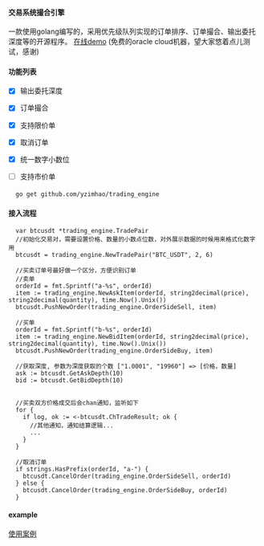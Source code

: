 #### 交易系统撮合引擎
  一款使用golang编写的，采用优先级队列实现的订单排序、订单撮合、输出委托深度等的开源程序。
  <a href="http://132.226.14.192:8080/demo">在线demo</a> (免费的oracle cloud机器，望大家悠着点儿测试，感谢)
#### 功能列表
  - [x] 输出委托深度
  - [x] 订单撮合  
  - [x] 支持限价单
  - [x] 取消订单
  - [x] 统一数字小数位
  - [ ] 支持市价单


####
```
  go get github.com/yzimhao/trading_engine
```

#### 接入流程
```
  var btcusdt *trading_engine.TradePair
  //初始化交易对，需要设置价格、数量的小数点位数，对外展示数据的时候用来格式化数字用
  btcusdt = trading_engine.NewTradePair("BTC_USDT", 2, 6)

  //买卖订单号最好做一个区分，方便识别订单
  //卖单 
  orderId = fmt.Sprintf("a-%s", orderId)
  item := trading_engine.NewAskItem(orderId, string2decimal(price), string2decimal(quantity), time.Now().Unix())
  btcusdt.PushNewOrder(trading_engine.OrderSideSell, item)

  //买单
  orderId = fmt.Sprintf("b-%s", orderId)
  item := trading_engine.NewBidItem(orderId, string2decimal(price), string2decimal(quantity), time.Now().Unix())
  btcusdt.PushNewOrder(trading_engine.OrderSideBuy, item)

  //获取深度, 参数为深度获取的个数 ["1.0001", "19960"] => [价格，数量]
  ask := btcusdt.GetAskDepth(10)
  bid := btcusdt.GetBidDepth(10)


  //买卖双方价格成交后会chan通知，监听如下
  for {
    if log, ok := <-btcusdt.ChTradeResult; ok {
      //其他通知，通知结算逻辑...
      ...
    }
  }

  //取消订单
  if strings.HasPrefix(orderId, "a-") {
    btcusdt.CancelOrder(trading_engine.OrderSideSell, orderId)
  } else {
    btcusdt.CancelOrder(trading_engine.OrderSideBuy, orderId)
  }

```  



#### example
  <a href="example">使用案例</a>